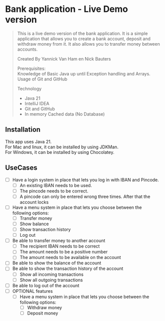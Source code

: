 # Bank application - Live Demo version

> This is a live demo version of the bank application. It is a simple application that allows you to create a bank account, deposit and withdraw money from it. It also allows you to transfer money between accounts.
> 
> Created By Yannick Van Ham en Nick Bauters
> 
> Prerequisites:   
> Knowledge of Basic Java up until Exception handling and Arrays.   
> Usage of Git and GitHub
> 
> Technology
> - Java 21
> - IntelliJ IDEA
> - Git and GitHub
> - In memory Cached data (No Database)

## Installation
This app uses Java 21.   
For Mac and linux, it can be installed by using JDKMan.   
For Windows, it can be installed by using Chocolatey.   

## UseCases
- [ ] Have a login system in place that lets you log in with IBAN and Pincode.
  - [ ] An existing IBAN needs to be used.
  - [ ] The pincode needs to be correct.
  - [ ] A pincode can only be entered wrong three times. After that the account locks
- [ ] Have a menu system in place that lets you choose between the following options:
  - [ ] Transfer money
  - [ ] Show balance
  - [ ] Show transaction history
  - [ ] Log out
- [ ] Be able to transfer money to another account
  - [ ] The recipient IBAN needs to be correct
  - [ ] The amount needs to be a positive number
  - [ ] The amount needs to be available on the account
- [ ] Be able to show the balance of the account
- [ ] Be able to show the transaction history of the account
  - [ ] Show all incoming transactions
  - [ ] Show all outgoing transactions
- [ ] Be able to log out of the account
- [ ] OPTIONAL features
  - [ ] Have a menu system in place that lets you choose between the following options:
    - [ ] Withdraw money
    - [ ] Deposit money